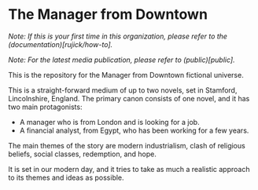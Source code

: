 # The Manager from Downtown

_Note: If this is your first time in this organization, please refer to the (documentation)[rujick/how-to]._

_Note: For the latest media publication, please refer to (public)[public]._

This is the repository for the Manager from Downtown fictional universe.

This is a straight-forward medium of up to two novels, set in Stamford, Lincolnshire, England. The primary canon consists of one novel, and it has two main protagonists:
* A manager who is from London and is looking for a job.
* A financial analyst, from Egypt, who has been working for a few years.

The main themes of the story are modern industrialism, clash of religious beliefs, social classes, redemption, and hope.

It is set in our modern day, and it tries to take as much a realistic approach to its themes and ideas as possible.
